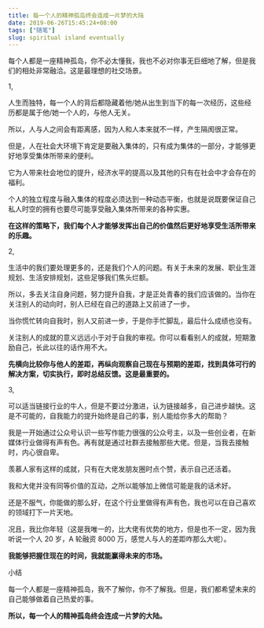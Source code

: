 ```yaml
---
title: 每一个人的精神孤岛终会连成一片梦的大陆
date: 2019-06-26T15:45:24+08:00
tags: ["随笔"]
slug: spiritual island eventually
---
```


每个人都是一座精神孤岛，你不必太懂我，我也不必对你事无巨细地了解，但是我们的相处非常融洽。这是最理想的社交场景。

1,

人生而独特，每一个人的背后都隐藏着他/她从出生到当下的每一次经历，这些经历都是属于他/她一个人的，与他人无关。

所以，人与人之间会有距离感，因为人和人本来就不一样，产生隔阂很正常。

但是，人在社会大环境下肯定是要融入集体的，只有成为集体的一部分，才能够更好地享受集体所带来的便利。

它为人带来社会地位的提升，经济水平的提高以及其他的只有在社会中才会存在的福利。

个人的独立程度与融入集体的程度必须达到一种动态平衡，也就是说既要保证自己私人时空的拥有也要尽可能享受融入集体所带来的各种实惠。

**在这样的策略下，我们每个人才能够发挥出自己的价值然后更好地享受生活所带来的乐趣。**

2,

生活中的我们要处理更多的，还是我们个人的问题。有关于未来的发展、职业生涯规划、生活安排规划，这些足够我们焦头烂额。

所以，多去关注自身问题，努力提升自我，才是正处青春的我们应该做的。当你在关注别人的动向时，别人已经在自己的道路上又前进了一步。

当你慌忙转向自我时，别人又前进一步，于是你手忙脚乱，最后什么成绩也没有。

关注别人的成就的意义远远小于对于自我的审视。你可以看看别人的成就，短期激励自己，长此以往的话作用不大。

**先横向比较你与他人的差距，再纵向观察自己现在与预期的差距，找到具体可行的解决方案，切实执行，即时总结反馈。这是最重要的。**

3,

可以适当链接行业的牛人，但是不要过分激进，认为链接越多，自己进步越快。这是不可能的，自我能力的提升始终是自己的事，别人能给你多大的帮助？

我是一开始通过公众号认识一些写作能力很强的公众号主，以及一些创业者，在新媒体行业做得有声有色。再有就是通过社群去接触那些大佬。但是，当我去接触时，内心很自卑。

羡慕人家有这样的成就，只有在大佬发朋友圈时点个赞，表示自己还活着。

我和大佬并没有同等价值的互动，之所以能够加上微信可能是我的话术好。

还是不服气，你能做的那么好，在这个行业里做得有声有色，我也可以在自己喜欢的领域打下一片天地。

况且，我比你年轻（这是我唯一的，比大佬有优势的地方，但是也不一定，因为我听说一个人 20 岁，A 轮融资 8000 万，感觉人与人的差距咋那么大呢）。

**我能够把握住现在的时间，我就能赢得未来的市场。**

小结

每一个人都是一座精神孤岛，我不了解你，你不了解我。但是，我们都希望未来的自己能够做着自己热爱的事。

**所以，每一个人的精神孤岛终会连成一片梦的大陆。**
